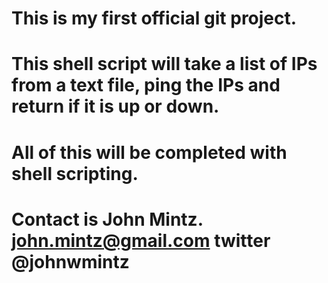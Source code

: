 # This is my first official git project.  
# This shell script will take a list of IPs from a text file, ping the IPs and return if it is up or down.
# All of this will be completed with shell scripting.
# Contact is John Mintz.  john.mintz@gmail.com  twitter @johnwmintz 
